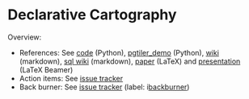 # Declarative Cartography

Overview:

* References: See [code](https://github.com/skipperkongen/phd_cvl/tree/master/code) (Python), [pgtiler_demo](https://github.com/skipperkongen/phd_cvl/tree/master/pgtiler_demo) (Python), [wiki](https://github.com/skipperkongen/phd_cvl/tree/master/wiki) (markdown), [sql wiki](https://github.com/skipperkongen/phd_cvl/tree/master/sql_wiki) (markdown), [paper](https://github.com/skipperkongen/phd_cvl/tree/master/paper) (LaTeX) and [presentation](https://github.com/skipperkongen/phd_cvl/tree/master/presentation) (LaTeX Beamer)
* Action items: See [issue tracker](https://github.com/skipperkongen/phd_cvl/issues?state=open)
* Back burner: See [issue tracker]((https://github.com/skipperkongen/phd_cvl/issues?labels=backburner&page=1&state=open)) (label: i[backburner](https://github.com/skipperkongen/phd_cvl/issues?labels=backburner&page=1&state=open))
